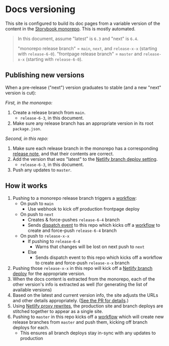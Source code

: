 # Docs versioning

This site is configured to build its doc pages from a variable version of the content in the [Storybook monorepo](https://github.com/storybookjs/storybook). This is mostly automated.

> In this document, assume "latest" is `6.3` and "next" is `6.4`.
>
> "monorepo release branch" = `main`, `next`, and `release-x-x` (starting with `release-6-0`).
> "frontpage release branch" = `master` and `release-x-x` (starting with `release-6-0`).

## Publishing new versions

When a pre-release ("next") version graduates to stable (and a new "next" version is cut):

_First, in the monorepo:_

1. Create a release branch from `main`.
   - `release-6-3`, in this document.
1. Make sure any release branch has an appropriate version in its root `package.json`.

_Second, in this repo:_

1. Make sure each release branch in the monorepo has a corresponding [release note](../README.md#release-notes), and that their contents are correct.
1. Add the version that _was_ "latest" to the [Netlify branch deploy setting](https://app.netlify.com/sites/storybook-frontpage/settings/deploys).
   - `release-6-3`, in this document.
1. Push any updates to `master`.

## How it works

1. Pushing to a monorepo release branch triggers a [workflow](https://github.com/storybookjs/storybook/tree/next/.github/workflows/handle-release-branches.yml):
   - On push to `main`
     - Use webhook to kick off production frontpage deploy
   - On push to `next`
     - Creates & force-pushes `release-6-4` branch
     - Sends [dispatch event](https://docs.github.com/en/actions/learn-github-actions/events-that-trigger-workflows#repository_dispatch) to this repo which kicks off a [workflow](../.github/workflows/respond-to-monorepo.yml) to create and force-push `release-6-4` branch
   - On push to `release-x-x`
     - If pushing to `release-6-4`
       - Warns that changes will be lost on next push to `next`
     - Else
       - Sends dispatch event to this repo which kicks off a workflow to create and force-push `release-x-x` branch
1. Pushing those `release-x-x` in this repo will kick off a [Netlify branch deploy](https://docs.netlify.com/site-deploys/overview/#branches-and-deploys) for the appropriate version.
1. When the docs content is extracted from the monorepo, each of the other version's info is extracted as well (for generating the list of available versions)
1. Based on the latest and current version info, the site adjusts the URLs and other details appropriately. ([See the PR for details](https://github.com/storybookjs/frontpage/pull/310).)
1. Using [Netlify proxy rewrites](https://docs.netlify.com/routing/redirects/rewrites-proxies/#proxy-to-another-netlify-site), the production site and branch deploys are stitched together to appear as a single site.
1. Pushing to `master` in this repo kicks off a [workflow](../.github/workflows/push-all-release-branches.yml) which will create new release branches from `master` and push them, kicking off branch deploys for each.
   - This ensures all branch deploys stay in-sync with any updates to production
